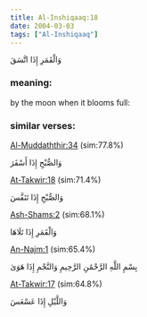 ```yaml
---
title: Al-Inshiqaaq:18
date: 2004-03-03
tags: ["Al-Inshiqaaq"]
---
```

وَالْقَمَرِ إِذَا اتَّسَقَ
### meaning: 
by the moon when it blooms full:
### similar verses: 

[Al-Muddaththir:34](/74/34) (sim:77.8%)

وَالصُّبْحِ إِذَا أَسْفَرَ

[At-Takwir:18](/81/18) (sim:71.4%)

وَالصُّبْحِ إِذَا تَنَفَّسَ

[Ash-Shams:2](/91/2) (sim:68.1%)

وَالْقَمَرِ إِذَا تَلَاهَا

[An-Najm:1](/53/1) (sim:65.4%)

بِسْمِ اللَّهِ الرَّحْمَٰنِ الرَّحِيمِ وَالنَّجْمِ إِذَا هَوَىٰ

[At-Takwir:17](/81/17) (sim:64.8%)

وَاللَّيْلِ إِذَا عَسْعَسَ
